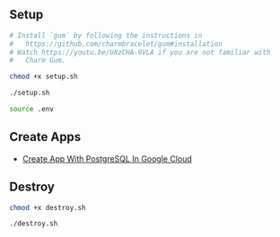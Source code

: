 ## Setup

```bash
# Install `gum` by following the instructions in
#   https://github.com/charmbracelet/gum#installation
# Watch https://youtu.be/U8zCHA-9VLA if you are not familiar with
#   Charm Gum.

chmod +x setup.sh

./setup.sh

source .env
```

## Create Apps

* [Create App With PostgreSQL In Google Cloud](docs/google-cloud.md)

## Destroy

```bash
chmod +x destroy.sh

./destroy.sh
```
